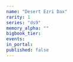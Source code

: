 ```yaml
---
name: "Desert Ezri Dax"
rarity: 1
series: "ds9"
memory_alpha: ""
bigbook_tier:
events:
in_portal:
published: false
---
```


